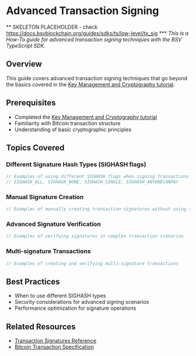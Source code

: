 # Advanced Transaction Signing
** SKELETON PLACEHOLDER - check  https://docs.bsvblockchain.org/guides/sdks/ts/low-level/tx_sig ***
*This is a How-To guide for advanced transaction signing techniques with the BSV TypeScript SDK.*

## Overview

This guide covers advanced transaction signing techniques that go beyond the basics covered in the [Key Management and Cryptography tutorial](../tutorials/key-management.md).

## Prerequisites

- Completed the [Key Management and Cryptography tutorial](../tutorials/key-management.md)
- Familiarity with Bitcoin transaction structure
- Understanding of basic cryptographic principles

## Topics Covered

### Different Signature Hash Types (SIGHASH flags)

```typescript
// Examples of using different SIGHASH flags when signing transactions
// SIGHASH_ALL, SIGHASH_NONE, SIGHASH_SINGLE, SIGHASH_ANYONECANPAY
```

### Manual Signature Creation

```typescript
// Examples of manually creating transaction signatures without using the high-level API
```

### Advanced Signature Verification

```typescript
// Examples of verifying signatures in complex transaction scenarios
```

### Multi-signature Transactions

```typescript
// Examples of creating and verifying multi-signature transactions
```

## Best Practices

- When to use different SIGHASH types
- Security considerations for advanced signing scenarios
- Performance optimization for signature operations

## Related Resources

- [Transaction Signatures Reference](../reference/transaction-signatures.md)
- [Bitcoin Transaction Specification](https://reference.cash/protocol/blockchain/transaction)
